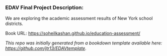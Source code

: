 
### EDAV Final Project Description:
We are exploring the academic assessment results of New York school districts.

Book URL: https://soheilkashan.github.io/education-assessment/

*This repo was initially generated from a bookdown template available here: https://github.com/jtr13/EDAVtemplate.*	